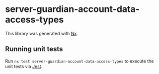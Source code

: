 # server-guardian-account-data-access-types

This library was generated with [Nx](https://nx.dev).

## Running unit tests

Run `nx test server-guardian-account-data-access-types` to execute the unit tests via [Jest](https://jestjs.io).
